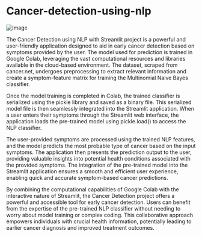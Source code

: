 # Cancer-detection-using-nlp
![image](https://github.com/Saiannadi/Cancer-detection-using-naviesbayes/assets/111168434/a0b3c0d4-a95e-432d-b0dd-32cf6cc18997)


The Cancer Detection using NLP with Streamlit project is a powerful and user-friendly application designed to aid in early cancer detection based on symptoms provided by the user. The model used for prediction is trained in Google Colab, leveraging the vast computational resources and libraries available in the cloud-based environment. The dataset, scraped from cancer.net, undergoes preprocessing to extract relevant information and create a symptom-feature matrix for training the Multinomial Naive Bayes classifier.

Once the model training is completed in Colab, the trained classifier is serialized using the pickle library and saved as a binary file. This serialized model file is then seamlessly integrated into the Streamlit application. When a user enters their symptoms through the Streamlit web interface, the application loads the pre-trained model using pickle.load() to access the NLP classifier.

The user-provided symptoms are processed using the trained NLP features, and the model predicts the most probable type of cancer based on the input symptoms. The application then presents the prediction output to the user, providing valuable insights into potential health conditions associated with the provided symptoms. The integration of the pre-trained model into the Streamlit application ensures a smooth and efficient user experience, enabling quick and accurate symptom-based cancer predictions.

By combining the computational capabilities of Google Colab with the interactive nature of Streamlit, the Cancer Detection project offers a powerful and accessible tool for early cancer detection. Users can benefit from the expertise of the pre-trained NLP classifier without needing to worry about model training or complex coding. This collaborative approach empowers individuals with crucial health information, potentially leading to earlier cancer diagnosis and improved treatment outcomes.
